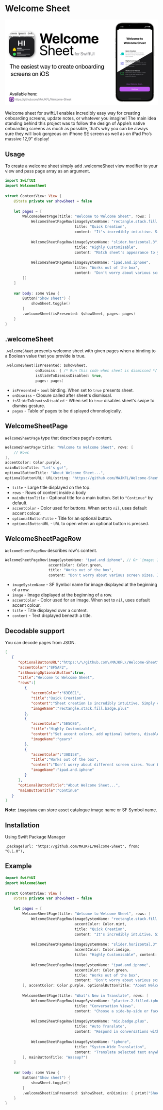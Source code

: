 # Welcome Sheet

![Welcome Sheet baner](Documentation/WelcomeSheetBanner.png)

Welcome sheet for swiftUI enables incredibly easy way for creating onboarding screens, update notes, or whatever you imagine! The main idea standing behind this project was to follow the design of Apple’s native onboarding screens as much as possible, that’s why you can be always sure they will look gorgeous on iPhone SE screen as well as on iPad Pro’s massive 12,9” display!

## Usage
To create a welcome sheet simply add .welcomeSheet view modifier to your view and pass page array as an argument.
```swift
import SwiftUI
import WelcomeSheet

struct ContentView: View {
    @State private var showSheet = false
    
    let pages = [
        WelcomeSheetPage(title: "Welcome to Welcome Sheet", rows: [
            WelcomeSheetPageRow(imageSystemName: "rectangle.stack.fill.badge.plus",
                                title: "Quick Creation",
                                content: "It's incredibly intuitive. Simply declare an array of pages filled with content."),
            
            WelcomeSheetPageRow(imageSystemName: "slider.horizontal.3",
                                title: "Highly Customisable",
                                content: "Match sheet's appearance to your app, link buttons, perform actions after dismissal."),
            
            WelcomeSheetPageRow(imageSystemName: "ipad.and.iphone",
                                title: "Works out of the box",
                                content: "Don't worry about various screen sizes. It will look gorgeous on every iOS device.")
        ])
    ]
    
    var body: some View {
        Button("Show sheet") {
            showSheet.toggle()
        }
        .welcomeSheet(isPresented: $showSheet, pages: pages)
    }
}
```

## .welcomeSheet

`.welcomeSheet` presents welcome sheet with given pages when a binding to a Boolean value that you provide is true.

```swift
.welcomeSheet(isPresented: $showSheet, 
              onDismiss: { /* Run this code when sheet is dismissed */ }, 
              isSlideToDismissDisabled: true, 
              pages: pages)
```

- `isPresented` - `bool` binding. When set to `true` presents sheet.
- `onDismiss` - Closure called after sheet's dismissal.
- `isSlideToDismissDisabled` - When set to `true` disables sheet's swipe to dismiss gesture.
- `pages` - Table of pages to be displayed chronologically.

## WelcomeSheetPage

`WelcomeSheetPage` type that describes page's content.

```swift
WelcomeSheetPage(title: "Welcome to Welcome Sheet", rows: [
    // Rows
],
accentColor: Color.purple, 
mainButtonTitle: "Let's go!",
optionalButtonTitle: "About Welcome Sheet...", 
optionalButtonURL: URL(string: "https://github.com/MAJKFL/Welcome-Sheet"))
```
- `title` - Large title displayed on the top.
- `rows` - Rows of content inside a body
- `mainButtonTitle` - Optional title for a main button. Set to `"Continue"` by default.
- `accentColor` - Color used for buttons. When set to `nil`, uses default accent colour.
- `optionalButtonTitle` - Title for an optional button.
- `optionalButtonURL` - `URL` to open when an optional button is pressed.

## WelcomeSheetPageRow

`WelcomeSheetPageRow` describes row's content.

```swift
WelcomeSheetPageRow(imageSystemName: "ipad.and.iphone", // Or `image: Image("ExampleImageName")`
                    accentColor: Color.green,
                    title: "Works out of the box",
                    content: "Don't worry about various screen sizes. It will look gorgeous on every iOS device.")
```
- `imageSystemName` - SF Symbol name for image displayed at the beginning of a row.
- `image` - Image displayed at the beginning of a row.
- `accentColor` - Color used for an image. When set to `nil`, uses default accent colour.
- `title` - Title displayed over a content.
- `content` - Text displayed beneath a title.

## Decodable support

You can decode pages from JSON.

```JSON
[
   {
      "optionalButtonURL":"https:\/\/github.com\/MAJKFL\/Welcome-Sheet",
      "accentColor":"BF5AF2",
      "isShowingOptionalButton":true,
      "title":"Welcome to Welcome Sheet",
      "rows":[
         {
            "accentColor":"63E6E1",
            "title":"Quick Creation",
            "content":"Sheet creation is incredibly intuitive. Simply create an array of pages filled with your content.",
            "imageName":"rectangle.stack.fill.badge.plus"
         },
         {
            "accentColor":"5E5CE6",
            "title":"Highly Customizable",
            "content":"Set accent colors, add optional buttons, disable dismiss gestures, perform actions after button taps or sheet dismissal and more!",
            "imageName":"gears"
         },
         {
            "accentColor":"30D158",
            "title":"Works out of the box",
            "content":"Don't worry about different screen sizes. Your Welcome Sheet will look gorgeous on every iOS device!",
            "imageName":"ipad.and.iphone"
         }
      ],
      "optionalButtonTitle":"About Welcome Sheet...",
      "mainButtonTitle":"Continue"
   }
]
```

**Note:** `imageName` can store asset catalogue image name or SF Symbol name.

## Installation

Using Swift Package Manager

```
.package(url: "https://github.com/MAJKFL/Welcome-Sheet", from: "0.1.0"),
```

## Example

``` Swift
import SwiftUI
import WelcomeSheet

struct ContentView: View {
    @State private var showSheet = false
    
    let pages = [
        WelcomeSheetPage(title: "Welcome to Welcome Sheet", rows: [
            WelcomeSheetPageRow(imageSystemName: "rectangle.stack.fill.badge.plus",
                                accentColor: Color.mint,
                                title: "Quick Creation",
                                content: "It's incredibly intuitive. Simply declare an array of pages filled with content."),
            
            WelcomeSheetPageRow(imageSystemName: "slider.horizontal.3",
                                accentColor: Color.indigo,
                                title: "Highly Customisable", content: "Match sheet's appearance to your app, link buttons, perform actions after dismissal."),
            
            WelcomeSheetPageRow(imageSystemName: "ipad.and.iphone",
                                accentColor: Color.green,
                                title: "Works out of the box",
                                content: "Don't worry about various screen sizes. It will look gorgeous on every iOS device.")
        ], accentColor: Color.purple, optionalButtonTitle: "About Welcome Sheet...", optionalButtonURL: URL(string: "https://github.com/MAJKFL/Welcome-Sheet")),
        
        WelcomeSheetPage(title: "What's New in Translate", rows: [
            WelcomeSheetPageRow(imageSystemName: "platter.2.filled.iphone",
                                title: "Conversation Views",
                                content: "Choose a side-by-side or face-to-face conversation view."),
            
            WelcomeSheetPageRow(imageSystemName: "mic.badge.plus",
                                title: "Auto Translate",
                                content: "Respond in conversations without tapping the microphone button."),
            
            WelcomeSheetPageRow(imageSystemName: "iphone",
                                title: "System-Wide Translation",
                                content: "Translate selected text anywhere on your iPhone.")
        ], mainButtonTitle: "Wassup?")
    ]
    
    var body: some View {
        Button("Show sheet") {
            showSheet.toggle()
        }
        .welcomeSheet(isPresented: $showSheet, onDismiss: { print("Sheet dismissed") }, isSlideToDismissDisabled: true, pages: pages)
    }
}
```
